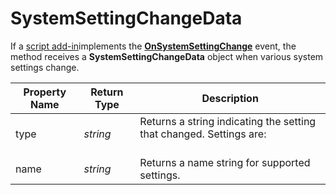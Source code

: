 # SystemSettingChangeData

If a [script add-in](/Manual/scripting/script_add-ins/RAEDME.md)implements the **[OnSystemSettingChange](../scripting_events/onsystemsettingchange.md)** event, the method receives a **SystemSettingChangeData** object when various system settings change.

| Property Name | Return Type | Description |
| --- | --- | --- |
| type | *string* | Returns a string indicating the setting that changed. Settings are:<br /><br />|                         |                                                                                                                                                                                                                                                               |<br />|-------------------------|---------------------------------------------------------------------------------------------------------------------------------------------------------------------------------------------------------------------------------------------------------------|<br />| **theme**               | The Windows theme (visual style) has changed                                                                                                                                                                                                                  |<br />| **colorset**            | Opus has changed from light to dark mode or vice versa                                                                                                                                                                                                        |<br />| **environment**         | System environment variables have been changed                                                                                                                                                                                                                |<br />| **dwmcomposition**      | Indicates that Windows DWM composition has been turned on or off.                                                                                                                                                                                             |<br />| **dwmcolorization**     | Indicates that Windows DWM colorization has been changed.                                                                                                                                                                                                     |<br />| **intl**                | The system locale has changed.                                                                                                                                                                                                                                |<br />| **userinteractionmode** | The system input method has changed (from mouse to touch or vice versa). The current method can be queried via the **[SysInfo](sysinfo.md).TouchInput** method.                                                                                                  |<br />| **spacingscheme**       | Indicates that the [UI spacing scheme has changed](/Manual/preferences/preferences_categories/user_interface/spacing.md). The new scheme name is available in the **name** property. You can also query the scheme using the **[DOpus](dopus.md).spacingscheme** property. |<br />| **windowmetrics**       | System window metrics have changed (e.g. font size).                                                                                                                                                                                                          | |
| name | *string* | Returns a name string for supported settings. |

